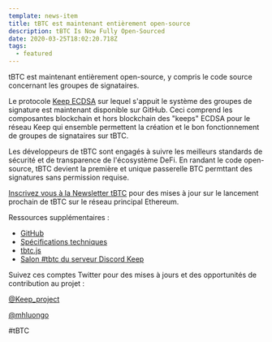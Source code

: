 ```yaml
---
template: news-item
title: tBTC est maintenant entièrement open-source
description: tBTC Is Now Fully Open-Sourced
date: 2020-03-25T18:02:20.718Z
tags:
  - featured
---
```

tBTC est maintenant entièrement open-source, y compris le code source concernant les groupes de signataires.

Le protocole [Keep ECDSA](https://github.com/keep-network/keep-ecdsa) sur lequel s'appuit le système des groupes de signature est maintenant disponible sur GitHub. Ceci comprend les composantes blockchain et hors blockchain des "keeps" ECDSA pour le réseau Keep qui ensemble permettent la création et le bon fonctionnement de groupes de signataires sur tBTC. 

Les développeurs de tBTC sont engagés à suivre les meilleurs standards de sécurité et de transparence de l'écosystème DeFi. En randant le code open-source, tBTC devient la première et unique passerelle BTC permttant des signatures sans permission requise.

[Inscrivez vous à la Newsletter tBTC](https://tbtc.network/#mailing-list) pour des mises à jour sur le lancement prochain de tBTC sur le réseau principal Ethereum.

Ressources supplémentaires :

* [GitHub](https://github.com/keep-network/tbtc)
* [Spécifications techniques](http://docs.keep.network/tbtc/index.pdf)
* [tbtc.js](https://tbtc.network/news/2020-02-14-announcing-tbtc-js)
* [Salon #tbtc du serveur Discord Keep](https://discord.gg/wYezN7v)

Suivez ces comptes Twitter pour des mises à jours et des opportunités de contribution au projet :

[@Keep_project](https://twitter.com/keep_project)

[@mhluongo](https://twitter.com/mhluongo)

\#tBTC
